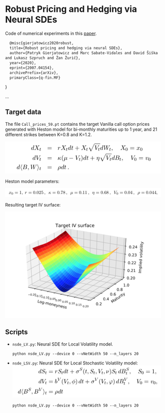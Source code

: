 # Robust Pricing and Hedging via Neural SDEs

Code of numerical experiments in this [paper](https://arxiv.org/abs/2007.04154).

      @misc{gierjatowicz2020robust,
      title={Robust pricing and hedging via neural SDEs},
      author={Patryk Gierjatowicz and Marc Sabate-Vidales and David Šiška and Lukasz Szpruch and Žan Žurič},
      year={2020},
      eprint={2007.04154},
      archivePrefix={arXiv},
      primaryClass={q-fin.MF}
  }

...


## Target data
The file `Call_prices_59.pt` contains the target Vanilla call option prices generated with Heston model for bi-monthly maturities up to 1 year, and 21 different strikes between K=0.8 and K=1.2.

![Heston](/images/Heston.png)

Heston model parameters:

![params](/images/params_target.png)

Resulting target IV surface:

![Target data](/images/target_iv_surface.png)


## Scripts

* `nsde_LV.py`: Neural SDE for Local Volatility model.
      
      python nsde_LV.py --device 0 --vNetWidth 50 --n_layers 20

* `nsde_LSV.py`: Neural SDE for Local Stochastic Volatility model:
![LSV](/images/Neural_SDE.png)
      
      python nsde_LV.py --device 0 --vNetWidth 50 --n_layers 20



